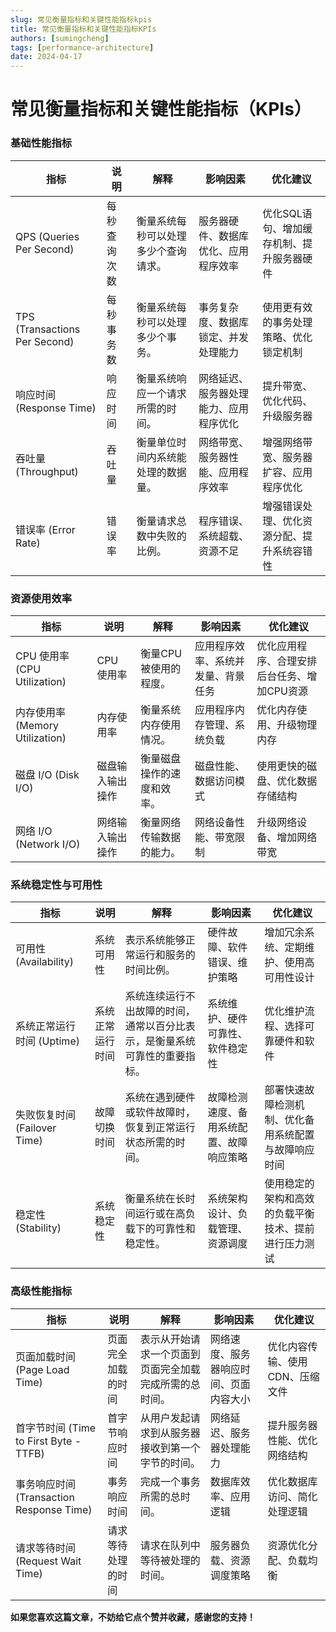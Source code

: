 ```yaml
---
slug: 常见衡量指标和关键性能指标kpis
title: 常见衡量指标和关键性能指标KPIs
authors: [sumingcheng]
tags: [performance-architecture]
date: 2024-04-17
---
```


# 常见衡量指标和关键性能指标（KPIs）



 

### 基础性能指标  

| 指标 | 说明 | 解释 | 影响因素 | 优化建议 |
| --- | --- | --- | --- | --- |
| QPS (Queries Per Second) | 每秒查询次数 | 衡量系统每秒可以处理多少个查询请求。 | 服务器硬件、数据库优化、应用程序效率 | 优化SQL语句、增加缓存机制、提升服务器硬件 |
| TPS (Transactions Per Second) | 每秒事务数 | 衡量系统每秒可以处理多少个事务。 | 事务复杂度、数据库锁定、并发处理能力 | 使用更有效的事务处理策略、优化锁定机制 |
| 响应时间 (Response Time) | 响应时间 | 衡量系统响应一个请求所需的时间。 | 网络延迟、服务器处理能力、应用程序优化 | 提升带宽、优化代码、升级服务器 |
| 吞吐量 (Throughput) | 吞吐量 | 衡量单位时间内系统能处理的数据量。 | 网络带宽、服务器性能、应用程序效率 | 增强网络带宽、服务器扩容、应用程序优化 |
| 错误率 (Error Rate) | 错误率 | 衡量请求总数中失败的比例。 | 程序错误、系统超载、资源不足 | 增强错误处理、优化资源分配、提升系统容错性 |

### 资源使用效率  

| 指标 | 说明 | 解释 | 影响因素 | 优化建议 |
| --- | --- | --- | --- | --- |
| CPU 使用率 (CPU Utilization) | CPU 使用率 | 衡量CPU被使用的程度。 | 应用程序效率、系统并发量、背景任务 | 优化应用程序、合理安排后台任务、增加CPU资源 |
| 内存使用率 (Memory Utilization) | 内存使用率 | 衡量系统内存使用情况。 | 应用程序内存管理、系统负载 | 优化内存使用、升级物理内存 |
| 磁盘 I/O (Disk I/O) | 磁盘输入输出操作 | 衡量磁盘操作的速度和效率。 | 磁盘性能、数据访问模式 | 使用更快的磁盘、优化数据存储结构 |
| 网络 I/O (Network I/O) | 网络输入输出操作 | 衡量网络传输数据的能力。 | 网络设备性能、带宽限制 | 升级网络设备、增加网络带宽 |

### 系统稳定性与可用性  

| 指标 | 说明 | 解释 | 影响因素 | 优化建议 |
| --- | --- | --- | --- | --- |
| 可用性 (Availability) | 系统可用性 | 表示系统能够正常运行和服务的时间比例。 | 硬件故障、软件错误、维护策略 | 增加冗余系统、定期维护、使用高可用性设计 |
| 系统正常运行时间 (Uptime) | 系统正常运行时间 | 系统连续运行不出故障的时间，通常以百分比表示，是衡量系统可靠性的重要指标。 | 系统维护、硬件可靠性、软件稳定性 | 优化维护流程、选择可靠硬件和软件 |
| 失败恢复时间 (Failover Time) | 故障切换时间 | 系统在遇到硬件或软件故障时，恢复到正常运行状态所需的时间。 | 故障检测速度、备用系统配置、故障响应策略 | 部署快速故障检测机制、优化备用系统配置与故障响应时间 |
| 稳定性 (Stability) | 系统稳定性 | 衡量系统在长时间运行或在高负载下的可靠性和稳定性。 | 系统架构设计、负载管理、资源调度 | 使用稳定的架构和高效的负载平衡技术、提前进行压力测试 |

### 高级性能指标  

| 指标 | 说明 | 解释 | 影响因素 | 优化建议 |
| --- | --- | --- | --- | --- |
| 页面加载时间 (Page Load Time) | 页面完全加载的时间 | 表示从开始请求一个页面到页面完全加载完成所需的总时间。 | 网络速度、服务器响应时间、页面内容大小 | 优化内容传输、使用CDN、压缩文件 |
| 首字节时间 (Time to First Byte - TTFB) | 首字节响应时间 | 从用户发起请求到从服务器接收到第一个字节的时间。 | 网络延迟、服务器处理能力 | 提升服务器性能、优化网络结构 |
| 事务响应时间 (Transaction Response Time) | 事务响应时间 | 完成一个事务所需的总时间。 | 数据库效率、应用逻辑 | 优化数据库访问、简化处理逻辑 |
| 请求等待时间 (Request Wait Time) | 请求等待处理的时间 | 请求在队列中等待被处理的时间。 | 服务器负载、资源调度策略 | 资源优化分配、负载均衡 |

**如果您喜欢这篇文章，不妨给它点个赞并收藏，感谢您的支持！**